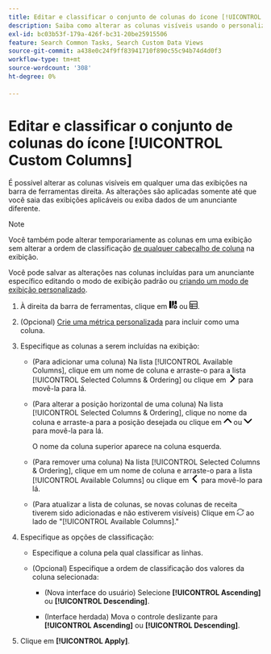 ```yaml
---
title: Editar e classificar o conjunto de colunas do ícone [!UICONTROL Custom Columns]
description: Saiba como alterar as colunas visíveis usando o personalizador de colunas.
exl-id: bc03b53f-179a-426f-bc31-20be25915506
feature: Search Common Tasks, Search Custom Data Views
source-git-commit: a438e0c24f9ff83941710f890c55c94b74d4d0f3
workflow-type: tm+mt
source-wordcount: '308'
ht-degree: 0%

---
```


# Editar e classificar o conjunto de colunas do ícone [!UICONTROL Custom Columns]

<!-- The same in new UI and legacy CM views except for icon -->

<!-- Doesn't include instructions for legacy Portfolios views; not available for Reports -->

É possível alterar as colunas visíveis em qualquer uma das exibições na barra de ferramentas direita. As alterações são aplicadas somente até que você saia das exibições aplicáveis ou exiba dados de um anunciante diferente.

>[!NOTE]
>
>Você também pode alterar temporariamente as colunas em uma exibição sem alterar a ordem de classificação [de qualquer cabeçalho de coluna](/help/search-social-commerce/common-tasks/data-views/ad-hoc-settings/column-set-edit-column-heading.md) na exibição.
>
>Você pode salvar as alterações nas colunas incluídas para um anunciante específico editando o modo de exibição padrão ou [criando um modo de exibição personalizado](/help/search-social-commerce/common-tasks/data-views/custom-default-views-manage.md#create-custom-view).

1. À direita da barra de ferramentas, clique em ![Colunas Personalizadas](/help/search-social-commerce/assets/custom-columns.png "Colunas Personalizadas") ou ![Colunas personalizadas](/help/search-social-commerce/assets/custom-columns-new.png "Colunas personalizadas").

1. (Opcional) [Crie uma métrica personalizada](/help/search-social-commerce/common-tasks/custom-metrics/custom-metric-create.md) para incluir como uma coluna.

1. Especifique as colunas a serem incluídas na exibição:

   * (Para adicionar uma coluna) Na lista [!UICONTROL Available Columns], clique em um nome de coluna e arraste-o para a lista [!UICONTROL Selected Columns & Ordering] ou clique em ![Adicionar Coluna](/help/search-social-commerce/assets/chevron-right.png "Adicionar Coluna") para movê-la para lá.

   * (Para alterar a posição horizontal de uma coluna) Na lista [!UICONTROL Selected Columns & Ordering], clique no nome da coluna e arraste-a para a posição desejada ou clique em ![Mover Coluna para Cima](/help/search-social-commerce/assets/chevron-up.png "Mover Coluna para Cima") ou ![Mover coluna para baixo](/help/search-social-commerce/assets/chevron-down.png "Mover coluna para baixo") para movê-la para lá.

     O nome da coluna superior aparece na coluna esquerda.

   * (Para remover uma coluna) Na lista [!UICONTROL Selected Columns & Ordering], clique em um nome de coluna e arraste-o para a lista [!UICONTROL Available Columns] ou clique em ![Remover](/help/search-social-commerce/assets/chevron-left.png "Remover") para movê-lo para lá.

   * (Para atualizar a lista de colunas, se novas colunas de receita tiverem sido adicionadas e não estiverem visíveis) Clique em ![Atualizar](/help/search-social-commerce/assets/refresh.png "Atualizar") ao lado de &quot;[!UICONTROL Available Columns].&quot;

1. Especifique as opções de classificação:

   * Especifique a coluna pela qual classificar as linhas.

   * (Opcional) Especifique a ordem de classificação dos valores da coluna selecionada:

      * (Nova interface do usuário) Selecione **[!UICONTROL Ascending]** ou **[!UICONTROL Descending]**.

      * (Interface herdada) Mova o controle deslizante para **[!UICONTROL Ascending]** ou **[!UICONTROL Descending]**.

1. Clique em **[!UICONTROL Apply]**.
